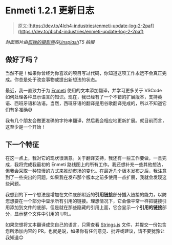 # Enmeti 1.2.1 更新日志

> 原文:[https://dev.to/4lch4-industries/enmeti-update-log-2-2paf](https://dev.to/4lch4-industries/enmeti-update-log-2-2paf)

*封面图片由[孤独的摄影师](https://unsplash.com/photos/JgpHTeuqChw?utm_source=unsplash&utm_medium=referral&utm_content=creditCopyText)在[Unsplash](https://unsplash.com)T5 拍摄*

## [](#is-it-done-yet)做好了吗？

当然不是！如果你曾经为你喜欢的项目写过代码，你知道这项工作永远不会真正完成。你总是处于改变事物或提出新想法的状态。

最近，我一直致力于为 [Enmeti](https://marketplace.visualstudio.com/items?itemName=hf-solutions-llc.enmeti) 使用的文本添加翻译，并学习更多关于 VSCode 如何处理各种显示语言的知识。现在，我已经有了一个不错的扩展版本，支持英语、西班牙语和法语。当然，西班牙语的翻译是用谷歌翻译完成的，所以不知道它们有多准确😅

我有几个朋友会做更准确的字符串翻译，然后我会相应地更新扩展。就目前而言，这至少是一个开始！

## [](#next-features)下一个特征

在这一点上，我对它的现状很满意。关于翻译支持，我还有一些工作要做，一旦完成，我将完成我最初的 Enmeti 路线图上的所有工作。我还想补充一些其他想法，但我会采取一种较慢的方式来推动市场的变化。在最近几个版本发布之后，我注意到了一些突出的问题，如果我在发布那个版本之前多使用一点扩展，我就会发现这些问题。

我想到的下一个想法是增加在文件底部附近的**引用链接**部分插入链接的能力，以防您想要在一个部分中显示所有引用的链接。理想情况下，它会像平常一样把链接引用添加到文件的底部，但是就在那些隐藏的引用上面，它会显示一个**引用的链接**部分，显示整个文件中引用的 URL。

如果您想将文本翻译成您自己的语言，只需查看 [Strings.js](https://github.com/HF-Solutions/Enmeti/blob/master/tools/Strings.js) 文件，并提交一份包含您所添加内容的 PR。也就是说，如果你有任何意见、批评或建议，请不要犹豫让我知道😊